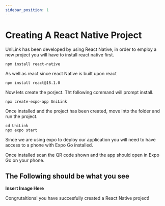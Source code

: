 ```yaml
---
sidebar_position: 1
---
```


# Creating A React Native Project

UniLink has been developed by using React Native, in order to employ a new project you will have to install react native first.
```
npm install react-native
```
As well as react since react Native is built upon react
```
npm install react@18.1.0
```
Now lets create the porject. Tht following command will prompt install.
```
npx create-expo-app UniLink
```
Once installed and the project has been created, move into the folder and run the project.
```
cd UniLink
npx expo start
```
Since we are using expo to deploy our application you will need to have access to a phone with Expo Go installed.

Once installed scan the QR code shown and the app should open in Expo Go on your phone.

## The Following should be what you see

**Insert Image Here**

Congrutaltions! you have succesfully created a React Native project!